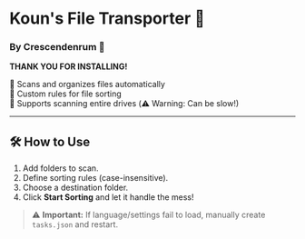 # Koun's File Transporter 🚀  
### By Crescendenrum 💙  

**THANK YOU FOR INSTALLING!**  

🔹 Scans and organizes files automatically  
🔹 Custom rules for file sorting  
🔹 Supports scanning entire drives (⚠️ Warning: Can be slow!)  

---

## 🛠️ How to Use  
1. Add folders to scan.  
2. Define sorting rules (case-insensitive).  
3. Choose a destination folder.  
4. Click **Start Sorting** and let it handle the mess!  

> ⚠️ **Important:** If language/settings fail to load, manually create `tasks.json` and restart.  

